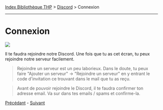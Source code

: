 [Index Bibliothèque THP](https://github.com/TheHackingProject/bibliotheque-THP) > [Discord](https://github.com/TheHackingProject/bibliotheque-THP/blob/master/sommaires/tuto_discord.md) > Connexion

___

# Connexion

![](https://i.imgur.com/QBWigvE.png)

Il te faudra rejoindre notre Discord. Une fois que tu as cet écran, tu peux rejoindre notre serveur facilement.

>Rejoindre un serveur est un peu laborieux. Dans le doute, tu peux faire "Ajouter un serveur" -> "Rejoindre un serveur" en y entrant le code d'invitation ce trouvant dans le mail que tu as reçu.

>Avant de pouvoir rejoindre le Discord, il te faudra confirmer ton adresse email. Va sur dans tes emails / spams et confirme-la.


[Précédant](https://github.com/TheHackingProject/bibliotheque-THP/blob/master/tuto_discord/email.md) - [Suivant](https://github.com/TheHackingProject/bibliotheque-THP/blob/master/tuto_discord/telecharger_discord.md)